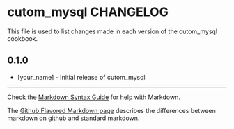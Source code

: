 cutom_mysql CHANGELOG
=====================

This file is used to list changes made in each version of the cutom_mysql cookbook.

0.1.0
-----
- [your_name] - Initial release of cutom_mysql

- - -
Check the [Markdown Syntax Guide](http://daringfireball.net/projects/markdown/syntax) for help with Markdown.

The [Github Flavored Markdown page](http://github.github.com/github-flavored-markdown/) describes the differences between markdown on github and standard markdown.
